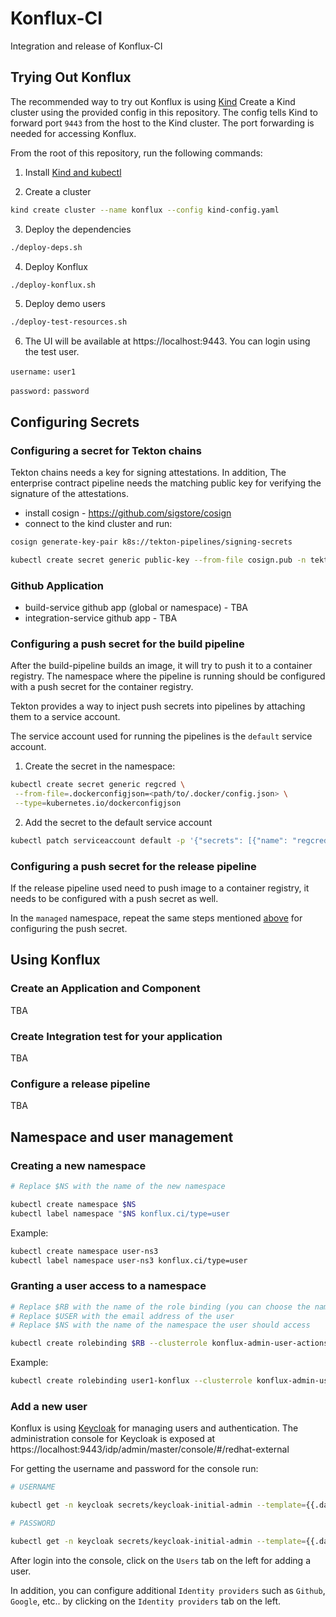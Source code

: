 # Konflux-CI
Integration and release of Konflux-CI

## Trying Out Konflux

The recommended way to try out Konflux is using [Kind](https://kind.sigs.k8s.io/)
Create a Kind cluster using the provided config in this repository.
The config tells Kind to forward port `9443` from the host to the Kind cluster. The port forwarding is needed for accessing Konflux.

From the root of this repository, run the following commands:

1. Install [Kind and kubectl](https://kind.sigs.k8s.io/docs/user/quick-start/#installation)

2. Create a cluster

```bash
kind create cluster --name konflux --config kind-config.yaml
```

3. Deploy the dependencies

```bash
./deploy-deps.sh
```

4. Deploy Konflux

```bash
./deploy-konflux.sh
```

5. Deploy demo users

```bash
./deploy-test-resources.sh
```

6. The UI will be available at https://localhost:9443. You can login using the test user.

`username:` `user1`

`password:` `password`

## Configuring Secrets

### Configuring a secret for Tekton chains

Tekton chains needs a key for signing attestations.
In addition, The enterprise contract pipeline needs the matching public key for verifying the signature of the attestations.

- install cosign - https://github.com/sigstore/cosign
- connect to the kind cluster and run:
```bash
cosign generate-key-pair k8s://tekton-pipelines/signing-secrets

kubectl create secret generic public-key --from-file cosign.pub -n tekton-pipelines
```

### Github Application

- build-service github app (global or namespace) - TBA
- integration-service github app - TBA

### Configuring a push secret for the build pipeline

After the build-pipeline builds an image, it will try to
push it to a container registry. The namespace where the pipeline is running should be configured with a push secret for the container registry.

Tekton provides a way to inject push secrets into pipelines by attaching them to a service account.

The service account used for running the pipelines is the `default` service account.

1. Create the secret in the namespace:

```bash
kubectl create secret generic regcred \
 --from-file=.dockerconfigjson=<path/to/.docker/config.json> \
 --type=kubernetes.io/dockerconfigjson
```

2. Add the secret to the default service account

```bash
kubectl patch serviceaccount default -p '{"secrets": [{"name": "regcred"}]}'
```

### Configuring a push secret for the release pipeline

If the release pipeline used need to push image to a container
registry, it needs to be configured with a push secret as well.

In the `managed` namespace, repeat the same steps mentioned [above](#configuring-a-push-secret-for-the-build-pipeline) for
configuring the push secret.

## Using Konflux

### Create an Application and Component

TBA

### Create Integration test for your application

TBA

### Configure a release pipeline

TBA

## Namespace and user management

### Creating a new namespace

```bash
# Replace $NS with the name of the new namespace

kubectl create namespace $NS
kubectl label namespace "$NS konflux.ci/type=user
```

Example:

```bash
kubectl create namespace user-ns3
kubectl label namespace user-ns3 konflux.ci/type=user
```

### Granting a user access to a namespace

```bash
# Replace $RB with the name of the role binding (you can choose the name)
# Replace $USER with the email address of the user
# Replace $NS with the name of the namespace the user should access

kubectl create rolebinding $RB --clusterrole konflux-admin-user-actions --user $USER -n $NS
```

Example:

```bash
kubectl create rolebinding user1-konflux --clusterrole konflux-admin-user-actions --user user1@konflux.dev -n user-ns3
```

### Add a new user

Konflux is using [Keycloak](https://www.keycloak.org/) for managing users and authentication.
The administration console for Keycloak is exposed at https://localhost:9443/idp/admin/master/console/#/redhat-external

For getting the username and password for the console run:

```bash
# USERNAME

kubectl get -n keycloak secrets/keycloak-initial-admin --template={{.data.username}} | base64 -d

# PASSWORD

kubectl get -n keycloak secrets/keycloak-initial-admin --template={{.data.password}} | base64 -d
```

After login into the console, click on the `Users` tab
on the left for adding a user.

In addition, you can configure additional `Identity providers` such as `Github`, `Google`, etc.. by clicking on the `Identity providers` tab on the left.
